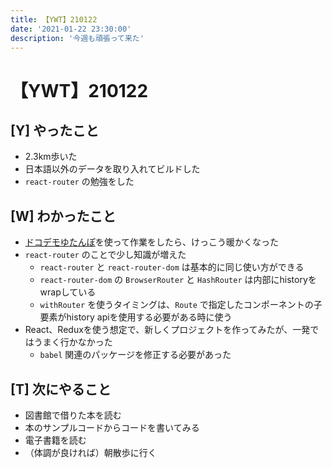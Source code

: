 ```yaml
---
title: 【YWT】210122
date: '2021-01-22 23:30:00'
description: '今週も頑張って来た'
---
```


# 【YWT】210122

## [Y] やったこと

- 2.3km歩いた
- 日本語以外のデータを取り入れてビルドした
- `react-router` の勉強をした

## [W] わかったこと

- [ドコデモゆたんぽ](https://item.rakuten.co.jp/soukai/4975333400864/)を使って作業をしたら、けっこう暖かくなった
- `react-router` のことで少し知識が増えた
  - `react-router` と `react-router-dom` は基本的に同じ使い方ができる
  - `react-router-dom` の `BrowserRouter` と `HashRouter` は内部にhistoryをwrapしている
  - `withRouter` を使うタイミングは、`Route` で指定したコンポーネントの子要素がhistory apiを使用する必要がある時に使う
- React、Reduxを使う想定で、新しくプロジェクトを作ってみたが、一発ではうまく行かなかった
  - `babel` 関連のパッケージを修正する必要があった

## [T] 次にやること

- 図書館で借りた本を読む
- 本のサンプルコードからコードを書いてみる
- 電子書籍を読む
- （体調が良ければ）朝散歩に行く
